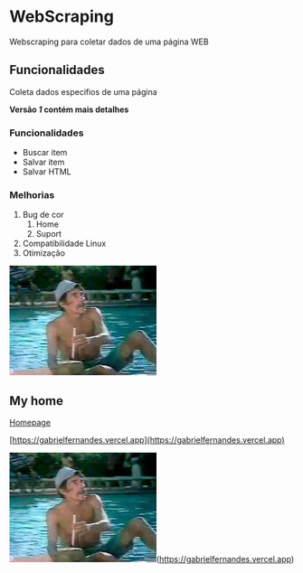 # WebScraping

Webscraping para coletar dados de uma página WEB

## Funcionalidades

Coleta dados especifios de uma página

**Versão _1_ contém mais detalhes**


### Funcionalidades

* Buscar item
* Salvar item
* Salvar HTML

### Melhorias

1. Bug de cor
    1. Home
    2. Suport 
2. Compatibilidade Linux
3. Otimização

![Don Ramom](images.jpg)

## My home

[Homepage](https://gabrielfernandes.vercel.app)

[https://gabrielfernandes.vercel.app](https://gabrielfernandes.vercel.app)

![Don Ramon](images.jpg)(https://gabrielfernandes.vercel.app)